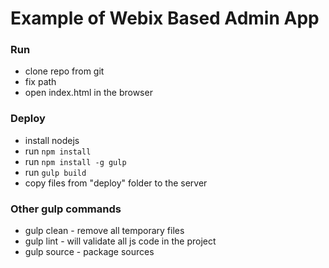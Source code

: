 Example of Webix Based Admin App
=================================

### Run

- clone repo from git
- fix path 
- open index.html in the browser 

### Deploy

- install nodejs
- run ```npm install```
- run ```npm install -g gulp```
- run ```gulp build```
- copy files from "deploy" folder to the server

### Other gulp commands

- gulp clean - remove all temporary files
- gulp lint - will validate all js code in the project
- gulp source - package sources

